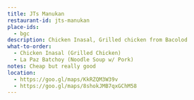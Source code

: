 ```yaml
---
title: JTs Manukan 
restaurant-id: jts-manukan 
place-ids:
  - bgc 
description: Chicken Inasal, Grilled chicken from Bacolod
what-to-order:
  - Chicken Inasal (Grilled Chicken)
  - La Paz Batchoy (Noodle Soup w/ Pork)
notes: Cheap but really good
location: 
  - https://goo.gl/maps/KkRZQM3W39v
  - https://goo.gl/maps/8shokJMB7qxGChM58
---
```

